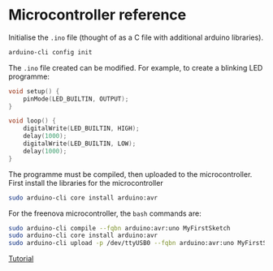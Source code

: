 # Microcontroller reference

Initialise the `.ino` file (thought of as a C file
with additional arduino libraries).
```bash
arduino-cli config init
```

The `.ino` file created can be modified. For example,
to create a blinking LED programme:
```cpp
void setup() {
    pinMode(LED_BUILTIN, OUTPUT);
}

void loop() {
    digitalWrite(LED_BUILTIN, HIGH);
    delay(1000);
    digitalWrite(LED_BUILTIN, LOW);
    delay(1000);
}
```

The programme must be compiled, then uploaded to the 
microcontroller. 
First install the libraries for the 
microcontroller
```bash
sudo arduino-cli core install arduino:avr
```

For the freenova microcontroller, 
the `bash` commands are:
```bash
sudo arduino-cli compile --fqbn arduino:avr:uno MyFirstSketch
sudo arduino-cli core install arduino:avr
sudo arduino-cli upload -p /dev/ttyUSB0 --fqbn arduino:avr:uno MyFirstSketch
```

[Tutorial](https://github.com/Freenove/Freenove_RFID_Starter_Kit_V2.0/blob/master/Tutorial.pdf)
